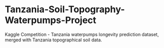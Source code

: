 # Tanzania-Soil-Topography-Waterpumps-Project
Kaggle Competition - Tanzania waterpumps longevity prediction dataset, merged with Tanzania topographical soil data.
